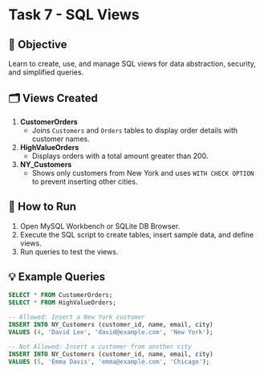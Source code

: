 # Task 7 - SQL Views

## 🎯 Objective
Learn to create, use, and manage SQL views for data abstraction, security, and simplified queries.

## 🗂 Views Created
1. **CustomerOrders**
   - Joins `Customers` and `Orders` tables to display order details with customer names.
2. **HighValueOrders**
   - Displays orders with a total amount greater than 200.
3. **NY_Customers**
   - Shows only customers from New York and uses `WITH CHECK OPTION` to prevent inserting other cities.

## 🚀 How to Run
1. Open MySQL Workbench or SQLite DB Browser.
2. Execute the SQL script to create tables, insert sample data, and define views.
3. Run queries to test the views.

## 💡 Example Queries
```sql
SELECT * FROM CustomerOrders;
SELECT * FROM HighValueOrders;

-- Allowed: Insert a New York customer
INSERT INTO NY_Customers (customer_id, name, email, city)
VALUES (4, 'David Lee', 'david@example.com', 'New York');

-- Not Allowed: Insert a customer from another city
INSERT INTO NY_Customers (customer_id, name, email, city)
VALUES (5, 'Emma Davis', 'emma@example.com', 'Chicago');
